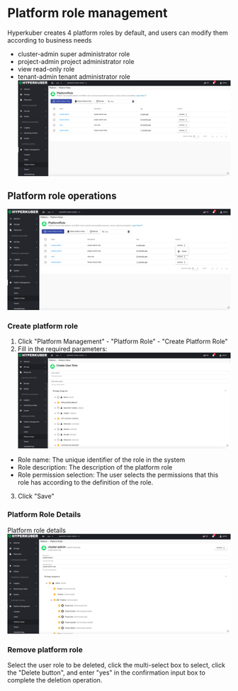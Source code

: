 # Platform role management

Hyperkuber creates 4 platform roles by default, and users can modify them according to business needs
* cluster-admin super administrator role
* project-admin project administrator role
* view read-only role
* tenant-admin tenant administrator role
![Minion](../../../assets/images/platform/crole-list-en.jpg)
## Platform role operations
![Minion](../../../assets/images/platform/crole-operation-en.jpg)
### Create platform role
1. Click "Platform Management" - "Platform Role" - "Create Platform Role"
2. Fill in the required parameters:
![Minion](../../../assets/images/platform/crole-create1-en.jpg)
* Role name: The unique identifier of the role in the system
* Role description: The description of the platform role
* Role permission selection: The user selects the permissions that this role has according to the definition of the role.

3. Click "Save"

### Platform Role Details
Platform role details
![Minion](../../../assets/images/platform/crole-info1-en.jpg)


### Remove platform role
Select the user role to be deleted, click the multi-select box to select, click the "Delete button", and enter "yes" in the confirmation input box to complete the deletion operation.